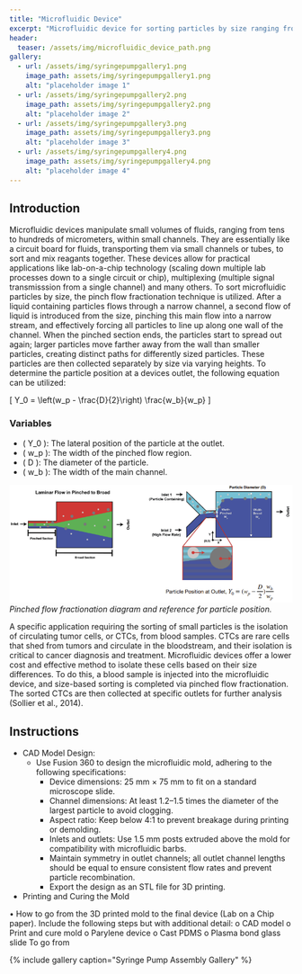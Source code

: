 ```yaml
---
title: "Microfluidic Device"
excerpt: "Microfluidic device for sorting particles by size ranging from 125 – 150 μm, and 425 – 500 μm."
header:
  teaser: /assets/img/microfluidic_device_path.png
gallery:
  - url: /assets/img/syringepumpgallery1.png
    image_path: assets/img/syringepumpgallery1.png
    alt: "placeholder image 1"
  - url: /assets/img/syringepumpgallery2.png
    image_path: assets/img/syringepumpgallery2.png
    alt: "placeholder image 2"
  - url: /assets/img/syringepumpgallery3.png
    image_path: assets/img/syringepumpgallery3.png
    alt: "placeholder image 3"
  - url: /assets/img/syringepumpgallery4.png
    image_path: assets/img/syringepumpgallery4.png
    alt: "placeholder image 4"
---
```


## Introduction 

Microfluidic devices manipulate small volumes of fluids, ranging from tens to hundreds of micrometers, within small channels. They are essentially like a circuit board for fluids, transporting them via small channels or tubes, to sort and mix reagants together. These devices allow for practical applications like lab-on-a-chip technology (scaling down multiple lab processes down to a single circuit or chip), multiplexing (multiple signal transmisssion from a single channel) and many others. To sort microfluidic particles by size, the pinch flow fractionation technique is utilized. After a liquid containing particles flows through a narrow channel, a second flow of liquid is introduced from the size, pinching this main flow into a narrow stream, and effectively forcing all particles to line up along one wall of the channel. When the pinched section ends, the particles start to spread out again; larger particles move farther away from the wall than smaller particles, creating distinct paths for differently sized particles. These particles are then collected separately by size via varying heights. To determine the particle position at a devices outlet, the following equation can be utilized: 

\[ Y_0 = \left(w_p - \frac{D}{2}\right) \frac{w_b}{w_p} \]

### Variables

- \( Y_0 \): The lateral position of the particle at the outlet.
- \( w_p \): The width of the pinched flow region.
- \( D \): The diameter of the particle.
- \( w_b \): The width of the main channel.

![Pinched Flow Diagram](/assets/img/pinched_flow_diagram.png)
*Pinched flow fractionation diagram and reference for particle position.*

A specific application requiring the sorting of small particles is the isolation of circulating tumor cells, or CTCs, from blood samples. CTCs are rare cells that shed from tumors and circulate in the bloodstream, and their isolation is critical to cancer diagnosis and treatment. Microfluidic devices offer a lower cost and effective method to isolate these cells based on their size differences. To do this, a blood sample is injected into the microfluidic device, and size-based sorting is completed via pinched flow fractionation. The sorted CTCs are then collected at specific outlets for further analysis (Sollier et al., 2014). 

## Instructions
* CAD Model Design:
  * Use Fusion 360 to design the microfluidic mold, adhering to the following specifications:
    * Device dimensions: 25 mm × 75 mm to fit on a standard microscope slide.
    * Channel dimensions: At least 1.2–1.5 times the diameter of the largest particle to avoid clogging.
    * Aspect ratio: Keep below 4:1 to prevent breakage during printing or demolding.
    * Inlets and outlets: Use 1.5 mm posts extruded above the mold for compatibility with microfluidic barbs.
    * Maintain symmetry in outlet channels; all outlet channel lengths should be equal to ensure consistent flow rates and prevent particle recombination.
    * Export the design as an STL file for 3D printing.
* Printing and Curing the Mold


• How to go from the 3D printed mold to the final device (Lab on a Chip paper). Include
the following steps but with additional detail:
o CAD model
o Print and cure mold
o Parylene device
o Cast PDMS
o Plasma bond glass slide
To go from 





{% include gallery caption="Syringe Pump Assembly Gallery" %}
